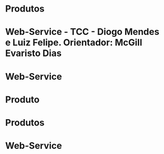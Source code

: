 # Produtos
# Web-Service - TCC - Diogo Mendes e Luiz Felipe.   Orientador: McGill Evaristo Dias
# Web-Service
# Produto
# Produtos
# Web-Service
